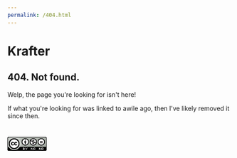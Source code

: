 ```yaml
---
permalink: /404.html
---
```


# Krafter
## 404. Not found.
Welp, the page you're looking for isn't here! 



If what you're looking for was linked to awile ago, then I've likely removed it since then.

#

[![Licensed Under The CC-BY-NC-ND 4.0 License](/src/CC-BY-NC-ND.png)](https://creativecommons.org/licenses/by-nc-nd/4.0/)